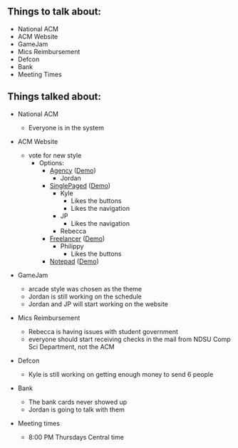 Things to talk about:
---------------------

- National ACM
- ACM Website
- GameJam
- Mics Reimbursement
- Defcon
- Bank
- Meeting Times

Things talked about:
--------------------

- National ACM
    - Everyone is in the system 

- ACM Website
    - vote for new style
        - Options:
            - [Agency](http://jekyllthemes.org/themes/agency/) ([Demo](https://y7kim.github.io/agency-jekyll-theme))
                -   Jordan
            - [SinglePaged](http://jekyllthemes.org/themes/singlepaged/) ([Demo](http://t413.com/SinglePaged))
                - Kyle
                    - Likes the buttons
                    - Likes the navigation
                - JP
                    - Likes the navigation
                - Rebecca
            - [Freelancer](http://jekyllthemes.org/themes/freelancer/) ([Demo](https://jeromelachaud.github.io/freelancer-theme))
                - Philippy
                    - Likes the buttons
            - [Notepad](http://jekyllthemes.org/themes/hmfaysal-notepad-theme/) ([Demo](http://hmfaysal.github.io/Notepad/))

- GameJam
    - arcade style was chosen as the theme
    - Jordan is still working on the schedule
    - Jordan and JP will start working on the website

- Mics Reimbursement
    - Rebecca is having issues with student government
    - everyone should start receiving checks in the mail from NDSU Comp Sci Department, not the ACM

- Defcon
    - Kyle is still working on getting enough money to send 6 people

- Bank
    - The bank cards never showed up
    - Jordan is going to talk with them

- Meeting times
    - 8:00 PM Thursdays Central time
